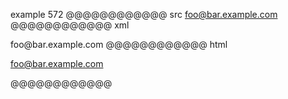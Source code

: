 example 572
@@@@@@@@@@@@ src
<foo@bar.example.com>
@@@@@@@@@@@@ xml
<?xml version="1.0" encoding="UTF-8"?>
<!DOCTYPE document SYSTEM "CommonMark.dtd">
<document xmlns="http://commonmark.org/xml/1.0">
  <paragraph>
    <link destination="mailto:foo@bar.example.com" title="">
      <text>foo@bar.example.com</text>
    </link>
  </paragraph>
</document>
@@@@@@@@@@@@ html
<p><a href="mailto:foo@bar.example.com">foo@bar.example.com</a></p>
@@@@@@@@@@@@
